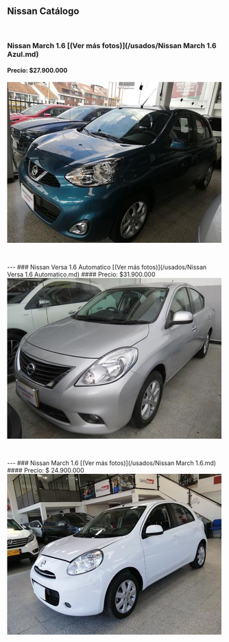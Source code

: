 ## Nissan Catálogo

<p>&nbsp;</p>

### Nissan March 1.6 [(Ver más fotos)](/usados/Nissan March 1.6 Azul.md)
#### Precio: $27.900.000

<img src="/usados/images/Nissan March 1.6 - 0.1973.jpg?raw=true"/>
<p>&nbsp;</p>
---
### Nissan Versa 1.6 Automatico [(Ver más fotos)](/usados/Nissan Versa 1.6 Automatico.md)
#### Precio: $31.900.000

<img src="/usados/images/Nissan Versa 1.6 Automatico - 0.0424.jpg?raw=true"/>
<p>&nbsp;</p>
---
### Nissan March 1.6 [(Ver más fotos)](/usados/Nissan March 1.6.md)
#### Precio: $ 24.900.000

<img src="/usados/images/Nissan March 1.6 - 0.2307.jpg?raw=true"/>
<p>&nbsp;</p>
